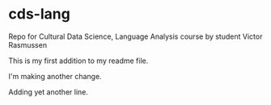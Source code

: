 # cds-lang
Repo for Cultural Data Science, Language Analysis course by student Victor Rasmussen

This is my first addition to my readme file.

I'm making another change.

Adding yet another line.